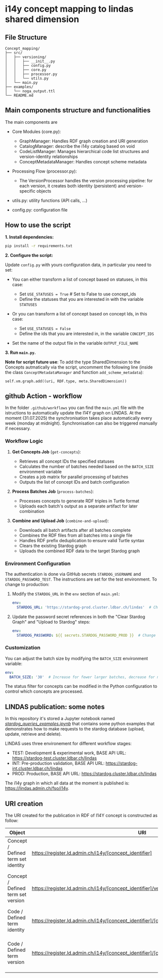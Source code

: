 # i14y concept mapping to lindas shared dimension

## File Structure

```
Concept_mapping/
├── src/
│   ├── versioning/          
│   │   ├── __init__.py
│   │   ├── config.py    
│   │   ├── core.py      
│   │   ├── processor.py   
│   │   └── utils.py        
│   └── main.py
├── examples/            
│   └── noga_output.ttl          
└── README.md
```

## Main components structure and functionalities

The main components are

- Core Modules (core.py):
    - GraphManager: Handles RDF graph creation and URI generation
    - CatalogManager: describe the i14y catalog based on void
    - CodeListManager: Manages hierarchical code list structures and version-identity relationships
    - ConceptMetadataManager: Handles concept scheme metadata 

- Processing Flow (processor.py):
    - The VersionProcessor handles the version processing pipeline: for each version, it creates both identity (persistent) and version-specific objects
      
- utils.py: utility functions (API calls, ...)
  
- config.py: configuration file
      
## How to use the script

**1. Install dependencies:**
```bash
pip install -r requirements.txt
```

**2. Configure the script:**

Update `config.py` with yours configuration data, in particular you need to set: 

- You can either transform a list of concept based on statuses, in this case:
  - Set `USE_STATUSES = True`  # Set to False to use concept_ids
  - Define the statuses that you are interested in with the variable `STATUSES`
      
- Or you can transform a list of concept based on concept Ids, in this case:
  - Set `USE_STATUSES = False`
  - Define the ids that you are interested in, in the variable `CONCEPT_IDS`
    
- Set the name of the output file in the variable `OUTPUT_FILE_NAME`

**3. Run `main.py`.** 

**Note for script future use**: To add the type SharedDimension to the Concepts autmatically via the script, uncomment the following line (inside the class `ConceptMetadataManager` and function `add_scheme_metadata`):

```
self.vm.graph.add((uri, RDF.type, meta.SharedDimension))   

```
## github Action - workflow
In the folder `.github/workflows` you can find the `main.yml` file with the istructions to automatically update the I14Y graph on LINDAS. At the moment (31.07.2025) the synchronisation takes place automatically every week (monday at midnight). Synchronisation can also be triggered manually if necessary. 

### Workflow Logic

1. **Get Concepts Job** (`get-concepts`):
   - Retrieves all concept IDs the specified statuses
   - Calculates the number of batches needed based on the `BATCH_SIZE` environment variable
   - Creates a job matrix for parallel processing of batches
   - Outputs the list of concept IDs and batch configuration

2. **Process Batches Job** (`process-batches`):
   - Processes concepts to generate RDF triples in Turtle format
   - Uploads each batch's output as a separate artifact for later combination

3. **Combine and Upload Job** (`combine-and-upload`):
   - Downloads all batch artifacts after all batches complete
   - Combines the RDF files from all batches into a single file
   - Handles RDF prefix deduplication to ensure valid Turtle syntax
   - Clears the existing Stardog graph
   - Uploads the combined RDF data to the target Stardog graph

### Environment Configuration

The authentication is done via GitHub secrets `STARDOG_USERNAME` and `STARDOG_PASSWORD_TEST`. The instructions are set for the test environment. To change to production:

1. Modify the `STARDOG_URL` in the `env` section of `main.yml`:
   ```yaml
   env:
     STARDOG_URL: 'https://stardog-prod.cluster.ldbar.ch/lindas'  # Change from test to prod
   ```

2. Update the password secret references in both the "Clear Stardog Graph" and "Upload to Stardog" steps:
   ```yaml
   env:
     STARDOG_PASSWORD: ${{ secrets.STARDOG_PASSWORD_PROD }}  # Change from TEST to PROD
   ```

### Customization

You can adjust the batch size by modifying the `BATCH_SIZE` environment variable:
```yaml
env:
  BATCH_SIZE: '30'  # Increase for fewer larger batches, decrease for more smaller batches
```

The status filter for concepts can be modified in the Python configuration to control which concepts are processed.

## LINDAS publication: some notes

In this repository it's stored a Jupyter notebook named [*stardog_queries_examples.ipynb*](https://github.com/I14Y-ch/LINDAS/blob/9675b7e044e4607322d0e67806172c5d66ae2ad7/stardog_queries_examples.ipynb) that contains some python examples that demonstrates how to make requests to the stardog database (upload, update, retrieve and delete). 

LINDAS uses three environement for different workflow stages:
- TEST: Development & experimental work, BASE API URL: https://stardog-test.cluster.ldbar.ch/lindas
- INT: Pre-production validation, BASE API URL: https://stardog-int.cluster.ldbar.ch/lindas	
- PROD: Production, BASE API URL: https://stardog.cluster.ldbar.ch/lindas

The i14y graph in which all data at the moment is published is: https://lindas.admin.ch/fso/i14y.

## URI creation

The URI created for the publication in RDF of I14Y concept is constructed as follow:

| Object    | URI |  Name | 
| -------- | ------- | ------- |
| Concept / Defined term set identity |https://register.ld.admin.ch/i14y/[concept_identifier] | [concept name] + " (identitiy)"|
| Concept / Defined term set version |https://register.ld.admin.ch/i14y/[concept_identifier]/version/[version_number] | [concept name] + " (version " + [version number] ")"|
| Code / Defined term identity |https://register.ld.admin.ch/i14y/[concept_identifier]/[code_identifier] | [code name] + " (identitiy)" |
| Code / Defined term version |https://register.ld.admin.ch/i14y/[concept_identifier]/[code_identifier]/version/[version_number]| [code name] + " (version " + [version number] ")"|





